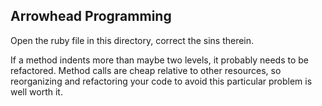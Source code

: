 ## Arrowhead Programming

Open the ruby file in this directory, correct the sins therein.

If a method indents more than maybe two levels, it probably needs to be
refactored. Method calls are cheap relative to other resources, so reorganizing
and refactoring your code to avoid this particular problem is well worth it.
